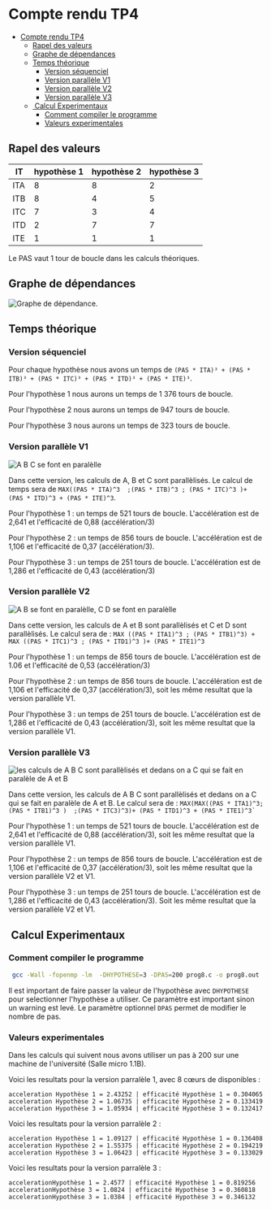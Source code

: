# Compte rendu TP4

- [Compte rendu TP4](#compte-rendu-tp4)
	- [Rapel des valeurs](#rapel-des-valeurs)
	- [Graphe de dépendances](#graphe-de-dépendances)
	- [Temps théorique](#temps-théorique)
		- [Version séquenciel](#version-séquenciel)
		- [Version parallèle V1](#version-parallèle-v1)
		- [Version parallèle V2](#version-parallèle-v2)
		- [Version parallèle V3](#version-parallèle-v3)
	- [ Calcul Experimentaux](#calcul-experimentaux)
		- [Comment compiler le programme](#comment-compiler-le-programme)
		- [Valeurs experimentales](#valeurs-experimentales)

## Rapel des valeurs

IT  | hypothèse 1| hypothèse 2 | hypothèse 3
--- |--- | --- | ---
ITA | 8 | 8  | 2
ITB | 8 | 4  | 5
ITC | 7 | 3  | 4
ITD | 2 | 7  | 7
ITE | 1 | 1  | 1

Le PAS vaut 1 tour de boucle dans les calculs théoriques.

## Graphe de dépendances

![Graphe de dépendance.](GrapheDepandance.png)

## Temps théorique

### Version séquenciel

Pour chaque hypothèse nous avons un temps de `(PAS * ITA)³ + (PAS * ITB)³ + (PAS * ITC)³ + (PAS * ITD)³ + (PAS * ITE)³`.

Pour l'hypothèse 1 nous aurons un temps de 1 376 tours de boucle.

Pour l'hypothèse 2 nous aurons un temps de 947 tours de boucle.

Pour l'hypothèse 3 nous aurons un temps de 323 tours de boucle.

### Version parallèle V1

![A B C se font en paralèlle](GrapheDependanceV1.png)

 Dans cette version, les calculs de A, B et C sont parallèlisés. Le calcul de temps sera de `MAX((PAS * ITA)^3  ;(PAS * ITB)^3 ; (PAS * ITC)^3 )+ (PAS * ITD)^3 + (PAS * ITE)^3`.

 Pour l'hypothèse 1 : un temps de 521 tours de boucle. L'accélération est de 2,641 et l'efficacité de 0,88 (accélération/3)

 Pour l'hypothèse 2 : un temps de 856 tours de boucle. L'accélération est de 1,106 et l'efficacité de 0,37 (accélération/3).

 Pour l'hypothèse 3 : un temps de 251 tours de boucle. L'accélération est de 1,286 et l'efficacité de 0,43 (accélération/3)

### Version parallèle V2

![A B se font en paralèlle, C D se font en paralèlle](GrapheDependanceV2.png)

Dans cette version, les calculs de A et B sont parallèlisés et C et D sont parallèlisés. Le calcul sera de : `MAX ((PAS * ITA1)^3 ; (PAS * ITB1)^3) + MAX ((PAS * ITC1)^3 ; (PAS * ITD1)^3 )+ (PAS * ITE1)^3`

Pour l'hypothèse 1 : un temps de 856 tours de boucle. L'accélération est de 1.06 et l'efficacité de 0,53 (accélération/3)

Pour l'hypothèse 2 : un temps de 856 tours de boucle. L'accélération est de 1,106 et l'efficacité de 0,37 (accélération/3), soit les même resultat que la version parallèle V1.

Pour l'hypothèse 3 : un temps de 251 tours de boucle. L'accélération est de 1,286 et l'efficacité de 0,43 (accélération/3), soit les même resultat que la version parallèle V1.

### Version parallèle V3

![les calculs de A B C sont parallèlisés et dedans on a C qui se fait en paralèle de A et B](GrapheDepandanceV3.png)

Dans cette version, les calculs de A B C sont parallèlisés et dedans on a C qui se fait en paralèle de A et B. Le calcul sera de : `MAX(MAX((PAS * ITA1)^3; (PAS * ITB1)^3 )  ;(PAS * ITC3)^3)+ (PAS * ITD1)^3 + (PAS * ITE1)^3̀`

Pour l'hypothèse 1 : un temps de 521 tours de boucle. L'accélération est de 2,641 et l'efficacité de 0,88 (accélération/3), soit les même resultat que la version parallèle V1.

Pour l'hypothèse 2 : un temps de 856 tours de boucle. L'accélération est de 1,106 et l'efficacité de 0,37 (accélération/3), soit les même resultat que la version parallèle V2 et V1.

Pour l'hypothèse 3 : un temps de 251 tours de boucle. L'accélération est de 1,286 et l'efficacité de 0,43 (accélération/3). Soit les même resultat que la version parallèle V2 et V1.

##  Calcul Experimentaux

### Comment compiler le programme

```sh
 gcc -Wall -fopenmp -lm  -DHYPOTHESE=3 -DPAS=200 prog8.c -o prog8.out
```

Il est important de faire passer la valeur de l'hypothèse avec `DHYPOTHESE` pour selectionner l'hypothèse a utiliser. Ce paramètre est important sinon un warning est levé.
Le paramètre optionnel `DPAS` permet de modifier le nombre de pas.  

### Valeurs experimentales

Dans les calculs qui suivent  nous avons utiliser un pas à 200 sur une machine de l'université (Salle micro 1.1B).

Voici les resultats pour la version parralèle 1, avec 8 cœurs de disponibles :

```text
acceleration Hypothèse 1 = 2.43252 | efficacité Hypothèse 1 = 0.304065 
acceleration Hypothèse 2 = 1.06735 | efficacité Hypothèse 2 = 0.133419 
acceleration Hypothèse 3 = 1.05934 | efficacité Hypothèse 3 = 0.132417 
```

Voici les resultats pour la version parralèle  2 :

```text
acceleration Hypothèse 1 = 1.09127 | efficacité Hypothèse 1 = 0.136408 
acceleration Hypothèse 2 = 1.55375 | efficacité Hypothèse 2 = 0.194219 
acceleration Hypothèse 3 = 1.06423 | efficacité Hypothèse 3 = 0.133029 
```

Voici les resultats pour la version parralèle 3 :

```text
accelerationHypothèse 1 = 2.4577 | efficacité Hypothèse 1 = 0.819256 
accelerationHypothèse 3 = 1.0824 | efficacité Hypothèse 3 = 0.360818 
accelerationHypothèse 3 = 1.0384 | efficacité Hypothèse 3 = 0.346132 
```
